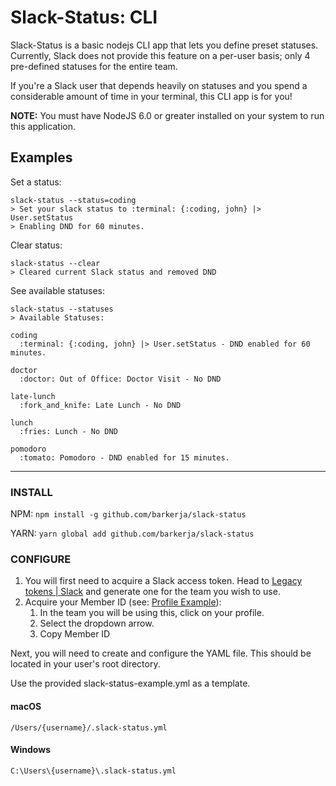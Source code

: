 # Slack-Status: CLI
Slack-Status is a basic nodejs CLI app that lets you define preset statuses. Currently, Slack does not provide this feature on a per-user basis; only 4 pre-defined statuses for the entire team.

If you're a Slack user that depends heavily on statuses and you spend a considerable amount of time in your terminal, this CLI app is for you!

**NOTE:** You must have NodeJS 6.0 or greater installed on your system to run this application.

## Examples
Set a status:
```
slack-status --status=coding
> Set your slack status to :terminal: {:coding, john} |> User.setStatus
> Enabling DND for 60 minutes.
```

Clear status:
```
slack-status --clear
> Cleared current Slack status and removed DND
```

See available statuses:
```
slack-status --statuses
> Available Statuses:

coding
  :terminal: {:coding, john} |> User.setStatus - DND enabled for 60 minutes.

doctor
  :doctor: Out of Office: Doctor Visit - No DND

late-lunch
  :fork_and_knife: Late Lunch - No DND

lunch
  :fries: Lunch - No DND

pomodoro
  :tomato: Pomodoro - DND enabled for 15 minutes.
```

---

### INSTALL
NPM:
	`npm install -g github.com/barkerja/slack-status`

YARN:
	`yarn global add github.com/barkerja/slack-status`

### CONFIGURE
1. You will first need to acquire a Slack access token. Head to [Legacy tokens | Slack](https://api.slack.com/custom-integrations/legacy-tokens) and generate one for the team you wish to use.
2. Acquire your Member ID (see: [Profile Example](http://share.johnbarker.in/qTNk)):
	1. In the team you will be using this, click on your profile.
	2. Select the dropdown arrow.
	3. Copy Member ID

Next, you will need to create and configure the YAML file. This should be located in your user's root directory.

Use the provided slack-status-example.yml as a template.

#### macOS
 `/Users/{username}/.slack-status.yml`

#### Windows
 `C:\Users\{username}\.slack-status.yml`